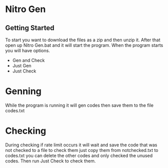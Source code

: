 # Nitro Gen
## Getting Started
To start you want to download the files as a zip and then unzip it. After that open up Nitro Gen.bat and it will start the program. When the program starts you will have options.
- Gen and Check
- Just Gen
- Just Check
# Genning
While the program is running it will gen codes then save them to the file codes.txt
# Checking
During checking if rate limit occurs it will wait and save the code that was not checked to a file to check them just copy them from notchecked.txt to codes.txt you can delete the other codes and only checked the unused codes. Then run Just Check to check them.
